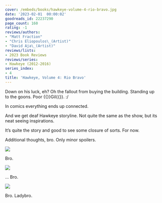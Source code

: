 ```yaml
---
cover: /embeds/books/hawkeye-volume-4-rio-bravo.jpg
date: '2023-02-01  00:00:02'
goodreads_id: 22237290
page_count: 160
rating: -1
reviews/authors:
- "Matt Fraction"
- "Chris Eliopoulos\_(Artist)"
- "David Aja\_(Artist)"
reviews/lists:
- 2023 Book Reviews
reviews/series:
- Hawkeye (2012-2016)
series_index:
- 4
title: 'Hawkeye, Volume 4: Rio Bravo'
---
```

Down on his luck, eh? Oh the fallout from buying the building. Standing up to the goons. Poor {{<spoiler>}}Gil{{</spoiler>}}. :/

In comics everything ends up connected. 

And we get deaf Hawkeye storyline. Not quite the same as the show, but its neat seeing inspirations. 

It’s quite the story and good to see some closure of sorts. For now. 

<!--more-->

Additional thoughts, bro. Only minor spoilers. 

![](/embeds/books/attachments/hawkeye-2012-v4-81bb51.png)

Bro. 

![](/embeds/books/attachments/hawkeye-2012-v4-69b694.png)

… Bro. 

![](/embeds/books/attachments/hawkeye-2012-v4-eeb256.png)

Bro. Ladybro. 



